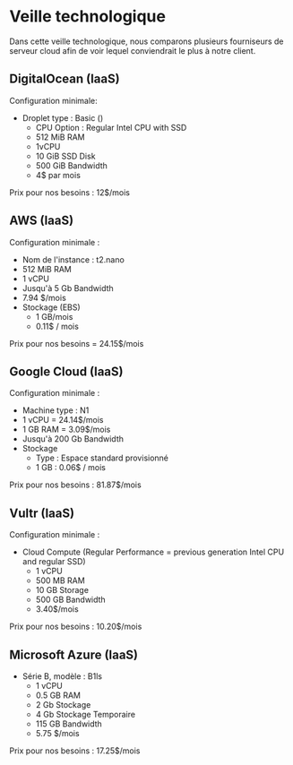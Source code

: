 # Veille technologique
Dans cette veille technologique, nous comparons plusieurs fourniseurs de serveur cloud afin de voir lequel conviendrait le plus à notre client.
## DigitalOcean (IaaS)

Configuration minimale:
 - Droplet type : Basic ()
    - CPU Option : Regular Intel CPU with SSD
    - 512 MiB RAM 
    - 1vCPU
    - 10 GiB SSD Disk
    - 500 GiB Bandwidth
    - 4$ par mois

Prix pour nos besoins : 12$/mois

## AWS (IaaS)

Configuration minimale :
 - Nom de l'instance : t2.nano
 - 512 MiB RAM
 - 1 vCPU
 - Jusqu'à 5 Gb Bandwidth
 - 7.94 $/mois
 - Stockage (EBS)
    - 1 GB/mois
    - 0.11$ / mois

 Prix pour nos besoins = 24.15$/mois

## Google Cloud (IaaS)

Configuration minimale :
 - Machine type : N1
 - 1 vCPU = 24.14$/mois
 - 1 GB RAM = 3.09$/mois
 - Jusqu'à 200 Gb Bandwidth
 - Stockage
    - Type : Espace standard provisionné
    - 1 GB : 0.06$ / mois

 Prix pour nos besoins : 81.87$/mois

## Vultr (IaaS)

Configuration minimale :
 - Cloud Compute (Regular Performance = previous generation Intel CPU and regular SSD)
    - 1 vCPU
    - 500 MB RAM
    - 10 GB Storage
    - 500 GB Bandwidth
    - 3.40$/mois

Prix pour nos besoins : 10.20$/mois

## Microsoft Azure (IaaS)
- Série B, modèle : B1ls
    - 1 vCPU
    - 0.5 GB RAM
    - 2 Gb Stockage
    - 4 Gb Stockage Temporaire
    - 115 GB Bandwidth
    - 5.75 $/mois

Prix pour nos besoins : 17.25$/mois

